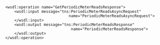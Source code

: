         <wsdl:operation name="GetPeriodicMeterReadsResponse">
            <wsdl:input message="tns:PeriodicMeterReadsAsyncRequest"
                                    name="PeriodicMeterReadsAsyncRequest">
            </wsdl:input>
            <wsdl:output message="tns:PeriodicMeterReadsResponse"
                                     name="PeriodicMeterReadsResponse">
            </wsdl:output>
        </wsdl:operation>
